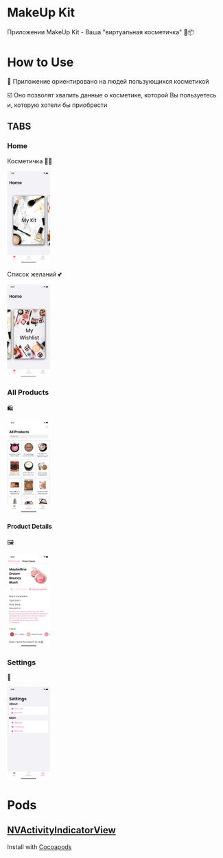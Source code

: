 # MakeUp Kit
Приложении MakeUp Kit -  Ваша "виртуальная косметичка" 🎀📦
# How to Use

👥 Приложение ориентировано на людей пользующихся косметикой 

☑️ Оно позволят хвалить данные о косметике, которой Вы пользуетесь и, которую хотели бы приобрести

## TABS
### Home 

Косметичка 💄👛

<img src="https://github.com/sanliinnna/MakeUp-Kit/blob/master/README/Simulator%20Screen%20Shot%20-%20iPhone%2011%20-%202020-06-05%20at%2007.58.25.png" width="100">

Список желаний 💕

<img src="https://github.com/sanliinnna/MakeUp-Kit/blob/master/README/Simulator%20Screen%20Shot%20-%20iPhone%2011%20-%202020-06-05%20at%2008.00.26.png" width="100">

### All Products

🛍

<img src="https://github.com/sanliinnna/MakeUp-Kit/blob/master/README/Simulator%20Screen%20Shot%20-%20iPhone%2011%20-%202020-06-05%20at%2008.01.40.png" width="100">

#### Product Details

🖼

<img src="https://github.com/sanliinnna/MakeUp-Kit/blob/master/README/Simulator%20Screen%20Shot%20-%20iPhone%2011%20-%202020-06-05%20at%2008.04.17.png" width="100">

### Settings

🔗

<img src="https://github.com/sanliinnna/MakeUp-Kit/blob/master/README/Simulator%20Screen%20Shot%20-%20iPhone%2011%20-%202020-06-05%20at%2008.06.31.png" width="100">

# Pods

## [NVActivityIndicatorView](https://github.com/ninjaprox/NVActivityIndicatorView)
Install with [Cocoapods](https://cocoapods.org/#install)
